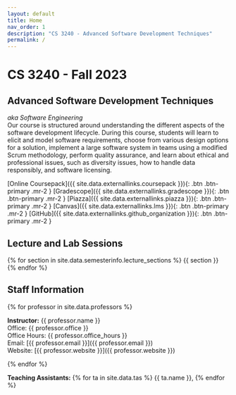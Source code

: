 ```yaml
---
layout: default
title: Home
nav_order: 1
description: "CS 3240 - Advanced Software Development Techniques"
permalink: /
---
```


# CS 3240 - Fall 2023
## Advanced Software Development Techniques
_aka Software Engineering_     
Our course is structured around understanding the different aspects of the software development lifecycle.  During this course, students will learn to elicit and model software requirements, choose from various design options for a solution, implement a large software system in teams using a modified Scrum methodology, perform quality assurance, and learn about ethical and professional issues, such as diversity issues, how to handle data responsibly, and software licensing.

[Online Coursepack]({{ site.data.externallinks.coursepack }}){: .btn  .btn-primary .mr-2 }
[Gradescope]({{ site.data.externallinks.gradescope }}){: .btn .btn-primary .mr-2  }
[Piazza]({{ site.data.externallinks.piazza }}){: .btn .btn-primary .mr-2  }
[Canvas]({{ site.data.externallinks.lms }}){: .btn .btn-primary .mr-2  }
[GitHub]({{ site.data.externallinks.github_organization }}){: .btn .btn-primary .mr-2  }

## Lecture and Lab Sessions
{% for section in site.data.semesterinfo.lecture_sections %} {{ section }}    
{% endfor %}   
## Staff Information

{% for professor in site.data.professors %}

__Instructor:__ {{ professor.name }}   
Office: {{ professor.office }}   
Office Hours: {{ professor.office_hours }}        
Email: [{{ professor.email }}]({{ professor.email }})   
Website: [{{ professor.website }}]({{ professor.website }})     

{% endfor %}

__Teaching Assistants:__ {% for ta in site.data.tas %} {{ ta.name }}, {% endfor %}  